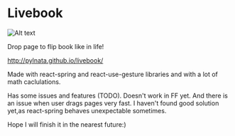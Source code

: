 # Livebook

![Alt text](screen.gif?raw=true "Livebook")

Drop page to flip book like in life! 

http://pylnata.github.io/livebook/

Made with react-spring and react-use-gesture libraries and with a lot of math caclulations.

Has some issues and features (TODO). 
Doesn't work in FF yet. And there is an issue when user drags pages very fast. I haven't found good solution yet,as react-spring behaves unexpectable sometimes.

Hope I will finish it in the nearest future:) 


